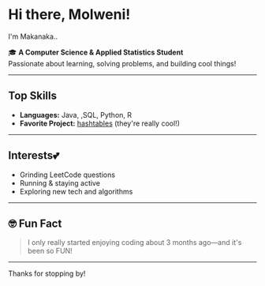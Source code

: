 # Hi there, Molweni!

I'm Makanaka..

🎓 **A Computer Science & Applied Statistics Student**  
Passionate about learning, solving problems, and building cool things!

---

## Top Skills
- **Languages:** Java, ,SQL, Python, R
- **Favorite Project:** [hashtables](https://github.com/Makanaka-csc/hashtables) (they're really cool!)

---

##  Interests💕
- Grinding LeetCode questions
- Running & staying active
- Exploring new tech and algorithms

---

## 🤓 Fun Fact
> I only really started enjoying coding about 3 months ago—and it's been so FUN!

---

Thanks for stopping by! 
